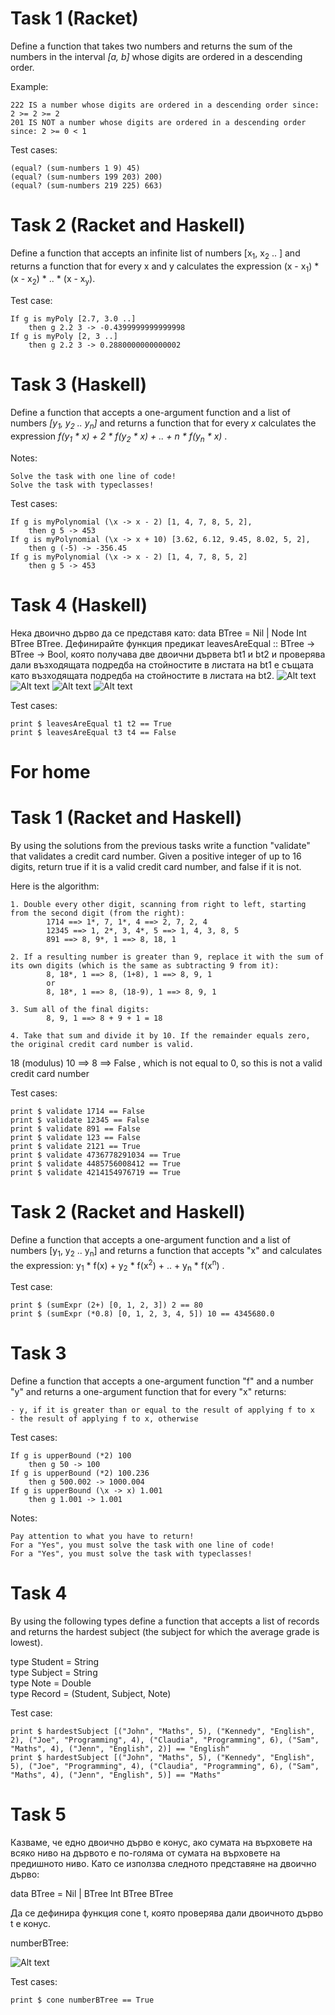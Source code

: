 # Task 1 (Racket)
Define a function that takes two numbers and returns the sum of the numbers in the interval *[a, b]* whose digits are ordered in a descending order.

Example:

    222 IS a number whose digits are ordered in a descending order since: 2 >= 2 >= 2
    201 IS NOT a number whose digits are ordered in a descending order since: 2 >= 0 < 1

Test cases:

    (equal? (sum-numbers 1 9) 45)
    (equal? (sum-numbers 199 203) 200)
    (equal? (sum-numbers 219 225) 663)

# Task 2 (Racket and Haskell)
Define a function that accepts an infinite list of numbers [x<sub>1</sub>, x<sub>2</sub> .. ] and returns a function that for every x and y calculates the expression (x - x<sub>1</sub>) * (x - x<sub>2</sub>) * .. * (x - x<sub>y</sub>).

Test case:

    If g is myPoly [2.7, 3.0 ..]
        then g 2.2 3 -> -0.4399999999999998
    If g is myPoly [2, 3 ..]
        then g 2.2 3 -> 0.2880000000000002

# Task 3 (Haskell)
Define a function that accepts a one-argument function and a list of numbers *[y<sub>1</sub>, y<sub>2</sub> .. y<sub>n</sub>]* and returns a function that for every *x* calculates the expression *f(y<sub>1</sub> * x) + 2 * f(y<sub>2</sub> * x) + .. + n * f(y<sub>n</sub> * x)* .

Notes:

    Solve the task with one line of code!
    Solve the task with typeclasses!

Test cases:

    If g is myPolynomial (\x -> x - 2) [1, 4, 7, 8, 5, 2],
        then g 5 -> 453
    If g is myPolynomial (\x -> x + 10) [3.62, 6.12, 9.45, 8.02, 5, 2],
        then g (-5) -> -356.45
    If g is myPolynomial (\x -> x - 2) [1, 4, 7, 8, 5, 2]
        then g 5 -> 453

# Task 4 (Haskell)
Нека двоично дърво да се представя като: data BTree = Nil | Node Int BTree
BTree. Дефинирайте функция предикат leavesAreEqual :: BTree -> BTree -> Bool, която
получава две двоични дървета bt1 и bt2 и проверява дали възходящата подредба на
стойностите в листата на bt1 е същата като възходящата подредба на стойностите в
листата на bt2.
![Alt text](pictures/bt1.png?raw=true "bt1.png")
![Alt text](pictures/bt2.png?raw=true "bt2.png")
![Alt text](pictures/bt3.png?raw=true "bt3.png")
![Alt text](pictures/bt4.png?raw=true "bt4.png")

Test cases:

    print $ leavesAreEqual t1 t2 == True
    print $ leavesAreEqual t3 t4 == False

# For home
# Task 1 (Racket and Haskell)
By using the solutions from the previous tasks write a function "validate" that validates a credit card number.
Given a positive integer of up to 16 digits, return true if it is a valid credit card number, and false if it is not.

Here is the algorithm:

    1. Double every other digit, scanning from right to left, starting from the second digit (from the right):
            1714 ==> 1*, 7, 1*, 4 ==> 2, 7, 2, 4
            12345 ==> 1, 2*, 3, 4*, 5 ==> 1, 4, 3, 8, 5
            891 ==> 8, 9*, 1 ==> 8, 18, 1

    2. If a resulting number is greater than 9, replace it with the sum of its own digits (which is the same as subtracting 9 from it):
            8, 18*, 1 ==> 8, (1+8), 1 ==> 8, 9, 1
            or
            8, 18*, 1 ==> 8, (18-9), 1 ==> 8, 9, 1

    3. Sum all of the final digits:
            8, 9, 1 ==> 8 + 9 + 1 = 18

    4. Take that sum and divide it by 10. If the remainder equals zero, the original credit card number is valid.

18 (modulus) 10 ==> 8 ==> False , which is not equal to 0, so this is not a valid credit card number

Test cases:

    print $ validate 1714 == False
    print $ validate 12345 == False
    print $ validate 891 == False
    print $ validate 123 == False
    print $ validate 2121 == True
    print $ validate 4736778291034 == True
    print $ validate 4485756008412 == True
    print $ validate 4214154976719 == True

# Task 2 (Racket and Haskell)
Define a function that accepts a one-argument function and a list of numbers [y<sub>1</sub>, y<sub>2</sub> .. y<sub>n</sub>] and returns a function that accepts "x" and calculates the expression: y<sub>1</sub> * f(x) + y<sub>2</sub> * f(x<sup>2</sup>) + .. + y<sub>n</sub> * f(x<sup>n</sup>) .

Test case:

    print $ (sumExpr (2+) [0, 1, 2, 3]) 2 == 80
    print $ (sumExpr (*0.8) [0, 1, 2, 3, 4, 5]) 10 == 4345680.0

# Task 3
Define a function that accepts a one-argument function "f" and a number "y" and returns a one-argument function that for every "x" returns:

    - y, if it is greater than or equal to the result of applying f to x
    - the result of applying f to x, otherwise

Test cases:

    If g is upperBound (*2) 100
        then g 50 -> 100
    If g is upperBound (*2) 100.236
        then g 500.002 -> 1000.004
    If g is upperBound (\x -> x) 1.001
        then g 1.001 -> 1.001

Notes:

    Pay attention to what you have to return!
    For a "Yes", you must solve the task with one line of code!
    For a "Yes", you must solve the task with typeclasses!

# Task 4
By using the following types define a function that accepts a list of records and returns the hardest subject (the subject for which the average grade is lowest).

type Student = String<br>
type Subject = String<br>
type Note = Double<br>
type Record = (Student, Subject, Note)

Test case:

    print $ hardestSubject [("John", "Maths", 5), ("Kennedy", "English", 2), ("Joe", "Programming", 4), ("Claudia", "Programming", 6), ("Sam", "Maths", 4), ("Jenn", "English", 2)] == "English"
    print $ hardestSubject [("John", "Maths", 5), ("Kennedy", "English", 5), ("Joe", "Programming", 4), ("Claudia", "Programming", 6), ("Sam", "Maths", 4), ("Jenn", "English", 5)] == "Maths"

# Task 5
Казваме, че едно двоично дърво е конус, ако сумата на върховете на всяко
ниво на дървото е по-голяма от сумата на върховете на предишното ниво.
Като се използва следното представяне на двоично дърво:

data BTree = Nil | BTree Int BTree BTree

Да се дефинира функция cone t, която проверява дали двоичното дърво t е конус.

numberBTree:

![Alt text](pictures/fh_task5.png?raw=true "pictures/fh_task5.png")

Test cases:

    print $ cone numberBTree == True